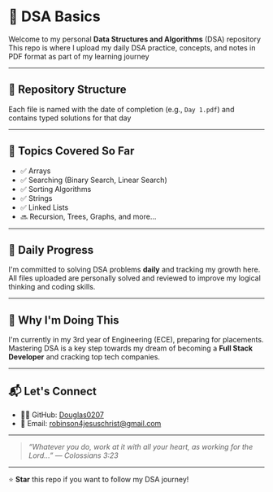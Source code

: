 # 📘 DSA Basics

Welcome to my personal **Data Structures and Algorithms** (DSA) repository 
This repo is where I upload my daily DSA practice, concepts, and notes in PDF format as part of my learning journey 

---

## 📂 Repository Structure

Each file is named with the date of completion (e.g., `Day 1.pdf`) and contains typed solutions for that day

---

## 🧠 Topics Covered So Far

- ✅ Arrays  
- ✅ Searching (Binary Search, Linear Search)  
- ✅ Sorting Algorithms  
- ✅ Strings
- ✅ Linked Lists
- 🔜 Recursion, Trees, Graphs, and more...

---

## 📅 Daily Progress

I'm committed to solving DSA problems **daily** and tracking my growth here.  
All files uploaded are personally solved and reviewed to improve my logical thinking and coding skills.

---

## 🙌 Why I'm Doing This

I'm currently in my 3rd year of Engineering (ECE), preparing for placements.  
Mastering DSA is a key step towards my dream of becoming a **Full Stack Developer** and cracking top tech companies.

---

## 📬 Let's Connect

- 👨‍💻 GitHub: [Douglas0207](https://github.com/Douglas0207)  
- 📧 Email: robinson4jesuschrist@gmail.com  

---

> _“Whatever you do, work at it with all your heart, as working for the Lord…” — Colossians 3:23_

---

⭐ **Star** this repo if you want to follow my DSA journey!
